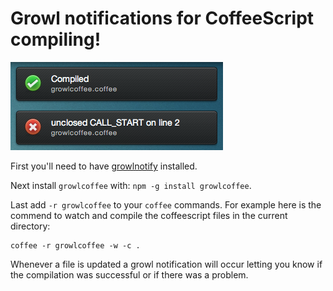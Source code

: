 # Growl notifications for CoffeeScript compiling!

![screenshot](https://github.com/kgn/growlcoffee/raw/master/screenshot.png)

First you'll need to have [growlnotify](http://growl.info/extras.php#growlnotify) installed.

Next install `growlcoffee` with: `npm -g install growlcoffee`.

Last add `-r growlcoffee` to your `coffee` commands. For example here is the commend to watch and compile the coffeescript files in the current directory:

    coffee -r growlcoffee -w -c .

Whenever a file is updated a growl notification will occur letting you know if the compilation was successful or if there was a problem.